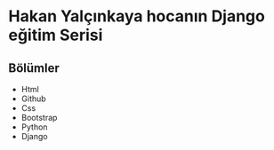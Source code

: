 # Hakan Yalçınkaya hocanın Django eğitim Serisi

## Bölümler

- Html
- Github
- Css
- Bootstrap
- Python
- Django

